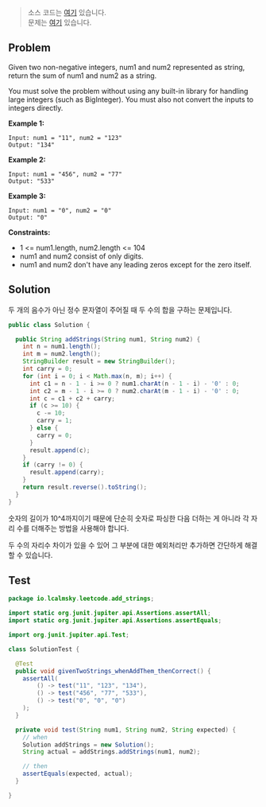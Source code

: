 > 소스 코드는 [여기](https://github.com/lcalmsky/leetcode/blob/master/src/main/java/io/lcalmsky/leetcode/add_strings/Solution.java) 있습니다.  
> 문제는 [여기](https://leetcode.com/problems/add-strings/) 있습니다.

## Problem

Given two non-negative integers, num1 and num2 represented as string, return the sum of num1 and num2 as a string.

You must solve the problem without using any built-in library for handling large integers (such as BigInteger). You must also not convert the inputs to integers directly.

**Example 1:**
```text
Input: num1 = "11", num2 = "123"
Output: "134"
```

**Example 2:**
```text
Input: num1 = "456", num2 = "77"
Output: "533"
```

**Example 3:**
```text
Input: num1 = "0", num2 = "0"
Output: "0"
```

**Constraints:**

* 1 <= num1.length, num2.length <= 104
* num1 and num2 consist of only digits.
* num1 and num2 don't have any leading zeros except for the zero itself.

## Solution

두 개의 음수가 아닌 정수 문자열이 주어질 때 두 수의 합을 구하는 문제입니다.

```java
public class Solution {

  public String addStrings(String num1, String num2) {
    int n = num1.length();
    int m = num2.length();
    StringBuilder result = new StringBuilder();
    int carry = 0;
    for (int i = 0; i < Math.max(n, m); i++) {
      int c1 = n - 1 - i >= 0 ? num1.charAt(n - 1 - i) - '0' : 0;
      int c2 = m - 1 - i >= 0 ? num2.charAt(m - 1 - i) - '0' : 0;
      int c = c1 + c2 + carry;
      if (c >= 10) {
        c -= 10;
        carry = 1;
      } else {
        carry = 0;
      }
      result.append(c);
    }
    if (carry != 0) {
      result.append(carry);
    }
    return result.reverse().toString();
  }
}

```

숫자의 길이가 10^4까지이기 때문에 단순히 숫자로 파싱한 다음 더하는 게 아니라 각 자리 수를 더해주는 방법을 사용해야 합니다.

두 수의 자리수 차이가 있을 수 있어 그 부분에 대한 예외처리만 추가하면 간단하게 해결할 수 있습니다.

## Test

```java
package io.lcalmsky.leetcode.add_strings;

import static org.junit.jupiter.api.Assertions.assertAll;
import static org.junit.jupiter.api.Assertions.assertEquals;

import org.junit.jupiter.api.Test;

class SolutionTest {

  @Test
  public void givenTwoStrings_whenAddThem_thenCorrect() {
    assertAll(
        () -> test("11", "123", "134"),
        () -> test("456", "77", "533"),
        () -> test("0", "0", "0")
    );
  }

  private void test(String num1, String num2, String expected) {
    // when
    Solution addStrings = new Solution();
    String actual = addStrings.addStrings(num1, num2);

    // then
    assertEquals(expected, actual);
  }

}
```